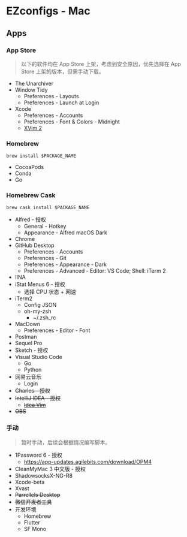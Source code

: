 # EZconfigs - Mac

## Apps

### App Store

> 以下的软件均在 App Store 上架，考虑到安全原因，优先选择在 App Store 上架的版本，但需手动下载。

- The Unarchiver
- Window Tidy
  - Preferences - Layouts
  - Preferences - Launch at Login
- Xcode
  - Preferences - Accounts
  - Preferences - Font & Colors - Midnight
  - [XVim 2](https://github.com/XVimProject/XVim2)

### Homebrew

```
brew install $PACKAGE_NAME
```

- CocoaPods
- Conda
- Go

### Homebrew Cask

```
brew cask install $PACKAGE_NAME
```

- Alfred - 授权
  - General - Hotkey
  - Appearance - Alfred macOS Dark
- Chrome
- GitHub Desktop
  - Preferences - Accounts
  - Preferences - Git
  - Preferences - Appearance - Dark
  - Preferences - Advanced - Editor: VS Code; Shell: iTerm 2
- IINA
- iStat Menus 6 - 授权
  - 选择 CPU 状态 + 网速
- iTerm2
  - Config JSON
  - oh-my-zsh
    - ~/.zsh_rc
- MacDown
  - Preferences - Editor - Font
- Postman
- Sequel Pro
- Sketch - 授权
- Visual Studio Code
  - Go
  - Python
- 网易云音乐
  - Login
- ~~Charles - 授权~~
- ~~IntelliJ IDEA - 授权~~
  - ~~[Idea Vim](https://plugins.jetbrains.com/plugin/164-ideavim)~~
- ~~OBS~~

### 手动

> 暂时手动，后续会根据情况编写脚本。

- 1Password 6 - 授权
  - https://app-updates.agilebits.com/download/OPM4
- CleanMyMac 3 中文版 - 授权
- ShadowsocksX-NG-R8
- Xcode-beta
- Xvast
- ~~Parrellels Desktop~~
- ~~微信开发者工具~~
- 开发环境
  - Homebrew
  - Flutter
  - SF Mono
